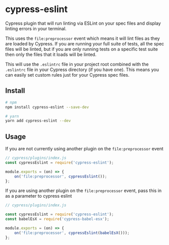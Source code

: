# cypress-eslint
Cypress plugin that will run linting via ESLint on your spec files and display linting errors in your terminal.

This uses the `file:preprocessor` event which means it will lint files as they are loaded by Cypress. If you are running your full suite of tests, all the spec files will be linted, but if you are only running tests on a specific test suite then only the files that it loads will be linted.

This will use the `.eslintrc` file in your project root combined with the `.eslintrc` file in your Cypress directory (if you have one). This means you can easily set custom rules just for your Cypress spec files.

## Install

```bash
# npm
npm install cypress-eslint --save-dev

# yarn
yarn add cypress-eslint --dev
```

## Usage

If you are not currently using another plugin on the `file:preprocessor` event
```javascript
// cypress/plugins/index.js
const cypressEslint = require('cypress-eslint');

module.exports = (on) => {
    on('file:preprocessor', cypressEslint());
};

```

If you are using another plugin on the `file:preprocessor` event, pass this in as a parameter to cypress eslint
```javascript
// cypress/plugins/index.js

const cypressEslint = require('cypress-eslint');
const babelEsX = require('cypress-babel-esx');

module.exports = (on) => {
    on('file:preprocessor', cypressEslint(babelEsX()));
};
```
